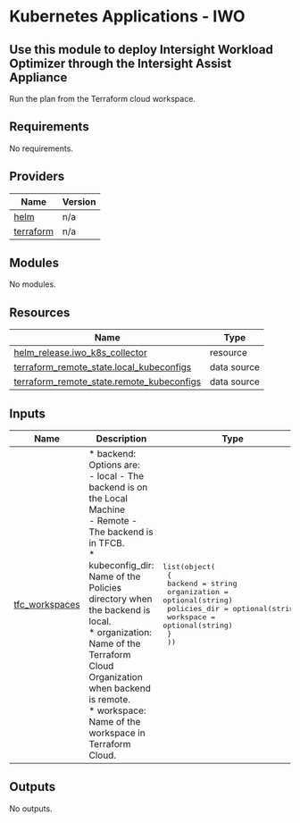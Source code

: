 # Kubernetes Applications - IWO

## Use this module to deploy Intersight Workload Optimizer through the Intersight Assist Appliance

Run the plan from the Terraform cloud workspace.

<!-- BEGINNING OF PRE-COMMIT-TERRAFORM DOCS HOOK -->
## Requirements

No requirements.

## Providers

| Name | Version |
|------|---------|
| <a name="provider_helm"></a> [helm](#provider\_helm) | n/a |
| <a name="provider_terraform"></a> [terraform](#provider\_terraform) | n/a |

## Modules

No modules.

## Resources

| Name | Type |
|------|------|
| [helm_release.iwo_k8s_collector](https://registry.terraform.io/providers/hashicorp/helm/latest/docs/resources/release) | resource |
| [terraform_remote_state.local_kubeconfigs](https://registry.terraform.io/providers/hashicorp/terraform/latest/docs/data-sources/remote_state) | data source |
| [terraform_remote_state.remote_kubeconfigs](https://registry.terraform.io/providers/hashicorp/terraform/latest/docs/data-sources/remote_state) | data source |

## Inputs

| Name | Description | Type | Default | Required |
|------|-------------|------|---------|:--------:|
| <a name="input_tfc_workspaces"></a> [tfc\_workspaces](#input\_tfc\_workspaces) | * backend: Options are:<br>  - local - The backend is on the Local Machine<br>  - Remote - The backend is in TFCB.<br>* kubeconfig\_dir: Name of the Policies directory when the backend is local.<br>* organization: Name of the Terraform Cloud Organization when backend is remote.<br>* workspace: Name of the workspace in Terraform Cloud. | <pre>list(object(<br>    {<br>      backend      = string<br>      organization = optional(string)<br>      policies_dir = optional(string)<br>      workspace    = optional(string)<br>    }<br>  ))</pre> | <pre>[<br>  {<br>    "backend": "remote",<br>    "organization": "default",<br>    "policies_dir": "../kubeconfig/",<br>    "workspace": "kubeconfig"<br>  }<br>]</pre> | no |

## Outputs

No outputs.
<!-- END OF PRE-COMMIT-TERRAFORM DOCS HOOK -->
